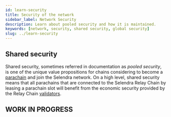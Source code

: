 ```yaml
---
id: learn-security
title: Security of the network
sidebar_label: Network Security
description: Learn about pooled security and how it is maintained.
keywords: [network, security, shared security, global security]
slug: ../learn-security
---
```


## Shared security

Shared security, sometimes referred in documentation as _pooled security_, is one of the unique
value propositions for chains considering to become a [parachain](learn-parachains.md) and join the
Selendra network. On a high level, shared security means that all parachains that are connected to
the Selendra Relay Chain by leasing a parachain slot will benefit from the economic security
provided by the Relay Chain [validators](learn-validator.md).


## WORK IN PROGRESS